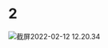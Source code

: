 # 2

<img src="/.media/截屏2022-02-12 12.20.34.png" alt="截屏2022-02-12 12.20.34" style="zoom:100%;" />
